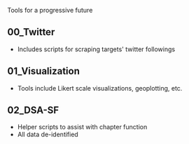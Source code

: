 Tools for a progressive future

## 00_Twitter
* Includes scripts for scraping targets' twitter followings

## 01_Visualization
* Tools include Likert scale visualizations, geoplotting, etc.

## 02_DSA-SF
* Helper scripts to assist with chapter function
* All data de-identified
